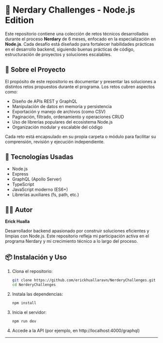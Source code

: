 # 🧠 Nerdary Challenges - Node.js Edition

Este repositorio contiene una colección de retos técnicos desarrollados durante el proceso **Nerdary** de 6 meses, enfocado en la especialización en **Node.js**. Cada desafío está diseñado para fortalecer habilidades prácticas en el desarrollo backend, siguiendo buenas prácticas de código, estructuración de proyectos y soluciones escalables.

## 🚀 Sobre el Proyecto

El propósito de este repositorio es documentar y presentar las soluciones a distintos retos propuestos durante el programa. Los retos cubren aspectos como:

- Diseño de APIs REST y GraphQL
- Manipulación de datos en memoria y persistencia
- Exportación y manejo de archivos (como CSV)
- Paginación, filtrado, ordenamiento y operaciones CRUD
- Uso de librerías populares del ecosistema Node.js
- Organización modular y escalable del código

Cada reto está encapsulado en su propia carpeta o módulo para facilitar su comprensión, revisión y ejecución independiente.

## 🧰 Tecnologías Usadas

- Node.js
- Express
- GraphQL (Apollo Server)
- TypeScript
- JavaScript moderno (ES6+)
- Librerías auxiliares (fs, path, etc.)

## 👨‍💻 Autor

**Erick Hualla**

Desarrollador backend apasionado por construir soluciones eficientes y limpias con Node.js. Este repositorio refleja mi participación activa en el programa Nerdary y mi crecimiento técnico a lo largo del proceso.

## 📦 Instalación y Uso

1. Clona el repositorio:

   ```bash
   git clone https://github.com/erickhuallaravn/NerderyChallenges.git
   cd NerderyChallenges
   ```

2. Instala las dependencias:

   ```bash
   npm install
   ```

3. Inicia el servidor:

   ```bash
   npm run dev
   ```

4. Accede a la API (por ejemplo, en http://localhost:4000/graphql)

---
